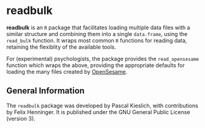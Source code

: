 <!-- README.md is generated from README.Rmd. Please edit that file -->
readbulk
========

**readbulk** is an `R` package that facilitates loading multiple data files with a similar structure and combining them into a single `data.frame`, using the `read_bulk` function. It wraps most common `R` functions for reading data, retaining the flexiblity of the available tools.

For (experimental) psychologists, the package provides the `read_opensesame` function which wraps the above, providing the appropriate defaults for loading the many files created by [OpenSesame](http://osdoc.cogsci.nl/).

General Information
-------------------

The `readbulk` package was developed by Pascal Kieslich, with contributions by Felix Henninger. It is published under the GNU General Public License (version 3).
